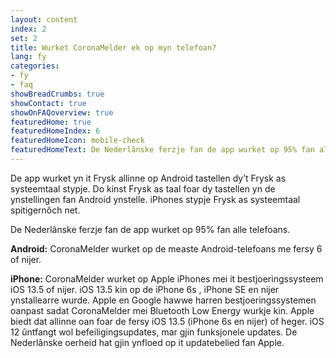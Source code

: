 ```yaml
---
layout: content
index: 2
set: 2
title: Wurket CoronaMelder ek op myn telefoan?
lang: fy
categories:
- fy
- faq
showBreadCrumbs: true
showContact: true
showOnFAQoverview: true
featuredHome: true
featuredHomeIndex: 6
featuredHomeIcon: mobile-check
featuredHomeText: De Nederlânske ferzje fan de app wurket op 95% fan alle telefoans.
---
```

De app wurket yn it Frysk allinne op Android tastellen dy’t Frysk as systeemtaal stypje. Do kinst Frysk as taal foar dy tastellen yn de ynstellingen fan Android ynstelle. iPhones stypje Frysk as systeemtaal spitigernôch net.

De Nederlânske ferzje fan de app wurket op 95% fan alle telefoans.

**Android:** CoronaMelder wurket op de measte Android-telefoans me fersy 6 of nijer.

**iPhone:** CoronaMelder wurket op Apple iPhones mei it bestjoeringssysteem iOS 13.5 of nijer. iOS 13.5 kin op de iPhone 6s , iPhone SE en nijer ynstallearre wurde.
Apple en Google hawwe harren bestjoeringssystemen oanpast sadat CoronaMelder mei Bluetooth Low Energy wurkje kin. Apple biedt dat allinne oan foar de fersy iOS 13.5 (iPhone 6s en nijer) of heger. iOS 12 ûntfangt wol befeiligingsupdates, mar gjin funksjonele updates. De Nederlânske oerheid hat gjin ynfloed op it updatebelied fan Apple.

